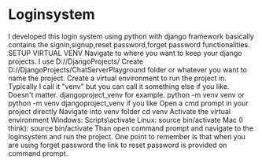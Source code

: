 # Loginsystem
I developed this login system using python with django framework basically contains the signin,signup,reset password,forget password functionalities.
SETUP VIRTUAL VENV
 Navigate to where you want to keep your django projects. I use D://DjangoProjects/
 Create D://DjangoProjects/ChatServerPlayground folder or whatever you want to name the project.
 Create a virtual environment to run the project in.
 Typically I call it "venv" but you can call it something else if you like. Doesn't matter. djangoproject_venv for example.
 python -m venv venv or python -m venv djangoproject_venv if you like
 Open a cmd prompt in your project directly
 Navigate into venv folder
 cd venv
 Activate the virtual environment
  Windows: Scripts\activate
  Linux: source bin/activate
  Mac (I think): source bin/activate
Than open command prompt and navigate to the loginsystem and run the project.
One point to remember is that when you are using forget password the link to reset password is provided on command prompt.
  
